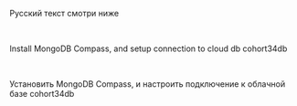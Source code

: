 Русский текст смотри ниже

<br/>

Install MongoDB Compass, and setup connection to cloud db cohort34db

<br/>

Установить MongoDB Compass, и настроить подключение к облачной базе cohort34db

